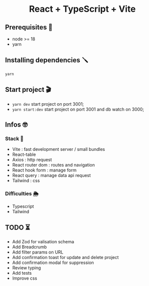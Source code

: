 <h1  style="display:flex; align-items: center; justify-content: center;" >
  React + TypeScript + Vite
</h1>



## Prerequisites 🧩

* node >= 18
* yarn

## Installing dependencies 🪛
```yarn```

## Start project 🎬

- `yarn dev` start project on port 3001;
- `yarn start:dev` start project on port 3001 and db watch on 3000;

## Infos 🤓

### Stack 🔆

- Vite : fast development server / small bundles
- React-table
- Axios : http request
- React router dom : routes and navigation
- React hook form : manage form
- React query : manage data api request 
- Tailwind : css

### Difficulties 🌦

- Typescript 
- Tailwind

## TODO ⏳
- Add Zod for valisation schema
- Add Breadcrumb
- Add filter params on URL
- Add confirmation toast for update and delete project
- Add confirmation modal for suppression
- Review typing 
- Add tests
- Improve css
